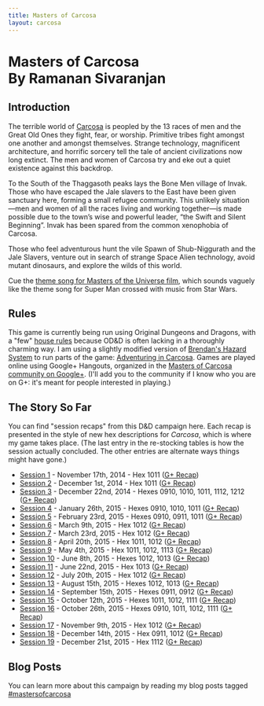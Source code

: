 ```yaml
---
title: Masters of Carcosa
layout: carcosa
---
```


# Masters of Carcosa <br> By Ramanan Sivaranjan

## Introduction
    
The terrible world of [Carcosa][] is peopled by the 13 races of men and the Great Old Ones they fight, fear, or worship. Primitive tribes fight amongst one another and amongst themselves. Strange technology, magnificent architecture, and horrific sorcery tell the tale of ancient civilizations now long extinct. The men and women of Carcosa try and eke out a quiet existence against this backdrop.

To the South of the Thaggasoth peaks lays the Bone Men village of Invak. Those who have escaped the Jale slavers to the East have been given sanctuary here, forming a small refugee community. This unlikely situation—men and women of all the races living and working together—is made possible due to the town’s wise and powerful leader, “the Swift and Silent Beginning”. Invak has been spared from the common xenophobia of Carcosa.

Those who feel adventurous hunt the vile Spawn of Shub-Niggurath and the Jale Slavers, venture out in search of strange Space Alien technology, avoid mutant dinosaurs, and explore the wilds of this world.

Cue the [theme song for Masters of the Universe film][he-man], which sounds vaguely like the theme song for Super Man crossed with music from Star Wars.

## Rules

This game is currently being run using Original Dungeons and Dragons, with a "few" [house rules][house-rules] because OD&D is often lacking in a thoroughly charming way. I am using a slightly modified version of [Brendan's Hazard System][hazard] to run parts of the game: [Adventuring in Carcosa][adventuring]. Games are played online using Google+ Hangouts, organized in the [Masters of Carcosa community on Google+][g+]. (I'll add you to the community if I know who you are on G+: it's meant for people interested in playing.)

## The Story So Far

You can find "session recaps" from this D&amp;D campaign here. Each recap is presented in the style of new hex descriptions for <em>Carcosa</em>, which is where my game takes place. (The last entry in the re-stocking tables is how the session actually concluded. The other entries are alternate ways things might have gone.)

- [Session 1][1]   - November 17th, 2014  - Hex 1011 ([G+ Recap][1G])
- [Session 2][2]   - December 1st, 2014   - Hex 1011 ([G+ Recap][2G])
- [Session 3][3]   - December 22nd, 2014  - Hexes 0910, 1010, 1011, 1112, 1212 ([G+ Recap][3G])
- [Session 4][4]   - January 26th, 2015   - Hexes 0910, 1010, 1011 ([G+ Recap][4G])
- [Session 5][5]   - February 23rd, 2015  - Hexes 0910, 0911, 1011 ([G+ Recap][5G])
- [Session 6][6]   - March 9th, 2015      - Hex 1012 ([G+ Recap][6G])
- [Session 7][7]   - March 23rd, 2015     - Hex 1012 ([G+ Recap][7G])
- [Session 8][8]   - April 20th, 2015     - Hex 1011, 1012 ([G+ Recap][8G])
- [Session 9][9]   - May 4th, 2015        - Hex 1011, 1012, 1113 ([G+ Recap][9G])
- [Session 10][10] - June 8th, 2015       - Hexes 1012, 1013 ([G+ Recap][10G])
- [Session 11][11] - June 22nd, 2015      - Hex 1013 ([G+ Recap][11G])
- [Session 12][12] - July 20th, 2015      - Hex 1012 ([G+ Recap][12G])
- [Session 13][13] - August 15th, 2015    - Hexes 1012, 1013 ([G+ Recap][13G])
- [Session 14][14] - September 15th, 2015 - Hexes 0911, 0912 ([G+ Recap][14G])
- [Session 15][15] - October 12th, 2015   - Hexes 1011, 1012, 1111 ([G+ Recap][15G])
- [Session 16][16] - October 26th, 2015   - Hexes 0910, 1011, 1012, 1111 ([G+ Recap][16G])
- [Session 17][17] - November 9th, 2015   - Hex 1012 ([G+ Recap][17G])
- [Session 18][18] - December 14th, 2015  - Hex 0911, 1012 ([G+ Recap][18G])
- [Session 19][19] - December 21st, 2015  - Hex 1112 ([G+ Recap][19G])

## Blog Posts

You can learn more about this campaign by reading my blog posts tagged [#mastersofcarcosa][]



[1]: session-1/
[1G]: https://plus.google.com/u/0/+RamananS/posts/TwcaGrqcakR
[2]: session-2/
[2G]: https://plus.google.com/u/0/+RamananS/posts/JFfgADFFM7K
[3]: session-3/
[3G]: https://plus.google.com/u/0/+RamananS/posts/WtLV3acPugA
[4]: session-4/
[4G]: https://plus.google.com/u/0/+RamananS/posts/4djg9FqAzoM
[5]: session-5/
[5G]: https://plus.google.com/u/0/+RamananS/posts/fRX3LStMoti
[6]: session-6/
[6G]: https://plus.google.com/u/0/+RamananS/posts/eVUq3WLEAn8
[7]: session-7/
[7G]: https://plus.google.com/u/0/+RamananS/posts/9QPB83gPTrq
[8]: session-8/
[8G]: https://plus.google.com/+RamananS/posts/D1UUHHPKGYS
[9]: session-9/
[9G]: https://plus.google.com/+RamananS/posts/fxWFtfkfBFL
[10]: session-10/
[10G]: https://plus.google.com/+RamananS/posts/SAbHFLwvffq
[11]: session-11/
[11G]: https://plus.google.com/+RamananS/posts/fPFDTz78aMD
[12]: session-12/
[12G]: https://plus.google.com/u/0/+RamananS/posts/WiJtEh5e4NV
[13]: session-13/
[13G]: https://plus.google.com/u/0/+RamananS/posts/iDVpnU3v6cm
[14]: session-14/
[14G]: https://plus.google.com/+RamananS/posts/WBCnMdKr6eN
[15]: session-15/
[15G]: https://plus.google.com/u/0/+RamananS/posts/Sj2KK3KLhjk
[16]: session-16/
[16G]: https://plus.google.com/u/0/+RamananS/posts/U2TDgAfCbXT
[17]: session-17/
[17G]: https://plus.google.com/u/0/+RamananS/posts/gizTU4NNGXz
[18]: session-18/
[18G]: https://plus.google.com/+RamananS/posts/iT3JnTeTptL
[19]: session-19/
[19G]: https://plus.google.com/+RamananS/posts/Q6ArH9KHtYV
[20]: #
[20G]: #

[carcosa]: /tag/carcosa/
[#mastersofcarcosa]: /tag/mastersofcarcosa/
[he-man]: https://www.youtube.com/watch?v=ftRoYLzFMKo
[house-rules]: house-rules/
[adventuring]: adventuring/
[hazard]: http://www.necropraxis.com/2014/12/23/hazard-system-v0-2/
[g+]: https://plus.google.com/u/0/communities/103865168223422597726